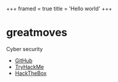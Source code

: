 +++
framed = true
title = 'Hello world'
+++

# greatmoves

Cyber security

- <a href="https://github.com/greatmoves" target="_blank">GitHub</a>
- <a href="https://tryhackme.com/p/greatmoves" target="_blank">TryHackMe</a>
- <a href="https://app.hackthebox.com/users/1378864" target="_blank">HackTheBox</a>